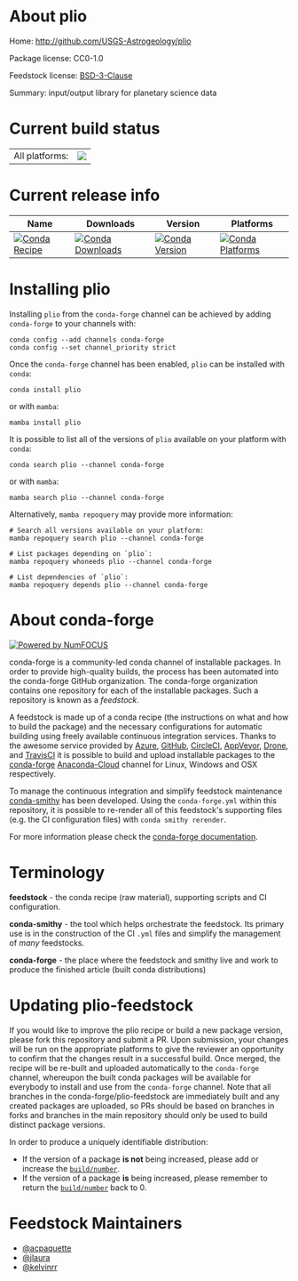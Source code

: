 About plio
==========

Home: http://github.com/USGS-Astrogeology/plio

Package license: CC0-1.0

Feedstock license: [BSD-3-Clause](https://github.com/conda-forge/plio-feedstock/blob/main/LICENSE.txt)

Summary: input/output library for planetary science data

Current build status
====================


<table><tr><td>All platforms:</td>
    <td>
      <a href="https://dev.azure.com/conda-forge/feedstock-builds/_build/latest?definitionId=&branchName=main">
        <img src="https://dev.azure.com/conda-forge/feedstock-builds/_apis/build/status/plio-feedstock?branchName=main">
      </a>
    </td>
  </tr>
</table>

Current release info
====================

| Name | Downloads | Version | Platforms |
| --- | --- | --- | --- |
| [![Conda Recipe](https://img.shields.io/badge/recipe-plio-green.svg)](https://anaconda.org/conda-forge/plio) | [![Conda Downloads](https://img.shields.io/conda/dn/conda-forge/plio.svg)](https://anaconda.org/conda-forge/plio) | [![Conda Version](https://img.shields.io/conda/vn/conda-forge/plio.svg)](https://anaconda.org/conda-forge/plio) | [![Conda Platforms](https://img.shields.io/conda/pn/conda-forge/plio.svg)](https://anaconda.org/conda-forge/plio) |

Installing plio
===============

Installing `plio` from the `conda-forge` channel can be achieved by adding `conda-forge` to your channels with:

```
conda config --add channels conda-forge
conda config --set channel_priority strict
```

Once the `conda-forge` channel has been enabled, `plio` can be installed with `conda`:

```
conda install plio
```

or with `mamba`:

```
mamba install plio
```

It is possible to list all of the versions of `plio` available on your platform with `conda`:

```
conda search plio --channel conda-forge
```

or with `mamba`:

```
mamba search plio --channel conda-forge
```

Alternatively, `mamba repoquery` may provide more information:

```
# Search all versions available on your platform:
mamba repoquery search plio --channel conda-forge

# List packages depending on `plio`:
mamba repoquery whoneeds plio --channel conda-forge

# List dependencies of `plio`:
mamba repoquery depends plio --channel conda-forge
```


About conda-forge
=================

[![Powered by
NumFOCUS](https://img.shields.io/badge/powered%20by-NumFOCUS-orange.svg?style=flat&colorA=E1523D&colorB=007D8A)](https://numfocus.org)

conda-forge is a community-led conda channel of installable packages.
In order to provide high-quality builds, the process has been automated into the
conda-forge GitHub organization. The conda-forge organization contains one repository
for each of the installable packages. Such a repository is known as a *feedstock*.

A feedstock is made up of a conda recipe (the instructions on what and how to build
the package) and the necessary configurations for automatic building using freely
available continuous integration services. Thanks to the awesome service provided by
[Azure](https://azure.microsoft.com/en-us/services/devops/), [GitHub](https://github.com/),
[CircleCI](https://circleci.com/), [AppVeyor](https://www.appveyor.com/),
[Drone](https://cloud.drone.io/welcome), and [TravisCI](https://travis-ci.com/)
it is possible to build and upload installable packages to the
[conda-forge](https://anaconda.org/conda-forge) [Anaconda-Cloud](https://anaconda.org/)
channel for Linux, Windows and OSX respectively.

To manage the continuous integration and simplify feedstock maintenance
[conda-smithy](https://github.com/conda-forge/conda-smithy) has been developed.
Using the ``conda-forge.yml`` within this repository, it is possible to re-render all of
this feedstock's supporting files (e.g. the CI configuration files) with ``conda smithy rerender``.

For more information please check the [conda-forge documentation](https://conda-forge.org/docs/).

Terminology
===========

**feedstock** - the conda recipe (raw material), supporting scripts and CI configuration.

**conda-smithy** - the tool which helps orchestrate the feedstock.
                   Its primary use is in the construction of the CI ``.yml`` files
                   and simplify the management of *many* feedstocks.

**conda-forge** - the place where the feedstock and smithy live and work to
                  produce the finished article (built conda distributions)


Updating plio-feedstock
=======================

If you would like to improve the plio recipe or build a new
package version, please fork this repository and submit a PR. Upon submission,
your changes will be run on the appropriate platforms to give the reviewer an
opportunity to confirm that the changes result in a successful build. Once
merged, the recipe will be re-built and uploaded automatically to the
`conda-forge` channel, whereupon the built conda packages will be available for
everybody to install and use from the `conda-forge` channel.
Note that all branches in the conda-forge/plio-feedstock are
immediately built and any created packages are uploaded, so PRs should be based
on branches in forks and branches in the main repository should only be used to
build distinct package versions.

In order to produce a uniquely identifiable distribution:
 * If the version of a package **is not** being increased, please add or increase
   the [``build/number``](https://docs.conda.io/projects/conda-build/en/latest/resources/define-metadata.html#build-number-and-string).
 * If the version of a package **is** being increased, please remember to return
   the [``build/number``](https://docs.conda.io/projects/conda-build/en/latest/resources/define-metadata.html#build-number-and-string)
   back to 0.

Feedstock Maintainers
=====================

* [@acpaquette](https://github.com/acpaquette/)
* [@jlaura](https://github.com/jlaura/)
* [@kelvinrr](https://github.com/kelvinrr/)


